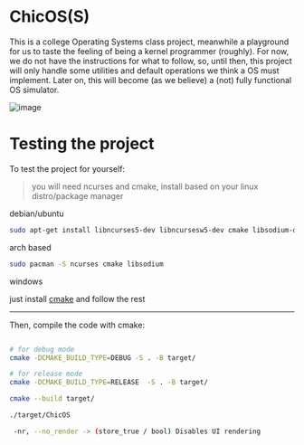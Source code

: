 # ChicOS(S)

This is a college Operating Systems class project, meanwhile a playground for us to taste the feeling of being a kernel programmer (roughly). For now, we do not have the instructions for what to follow, so, until then, this project will only handle some utilities and default operations we think a OS must implement. Later on, this will become (as we believe) a (not) fully functional OS simulator.

![image](https://github.com/user-attachments/assets/63cdfe62-b072-4660-9e18-0b31182a6a8f)


# Testing the project

To test the project for yourself:

> you will need ncurses and cmake, install based on your linux distro/package manager

debian/ubuntu
```sh
sudo apt-get install libncurses5-dev libncursesw5-dev cmake libsodium-dev

```

arch based
```sh 
sudo pacman -S ncurses cmake libsodium

```

windows

just install [cmake](https://cmake.org/download/) and follow the rest

---

Then, compile the code with cmake:


```sh

# for debug mode
cmake -DCMAKE_BUILD_TYPE=DEBUG -S . -B target/ 

# for release mode
cmake -DCMAKE_BUILD_TYPE=RELEASE  -S . -B target/ 

cmake --build target/

./target/ChicOS

```


```sh
 -nr, --no_render -> (store_true / bool) Disables UI rendering
```

